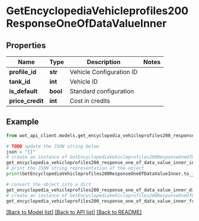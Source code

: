 # GetEncyclopediaVehicleprofiles200ResponseOneOfDataValueInner


## Properties

Name | Type | Description | Notes
------------ | ------------- | ------------- | -------------
**profile_id** | **str** | Vehicle Configuration ID | 
**tank_id** | **int** | Vehicle ID | 
**is_default** | **bool** | Standard configuration | 
**price_credit** | **int** | Cost in credits | 

## Example

```python
from wot_api_client.models.get_encyclopedia_vehicleprofiles200_response_one_of_data_value_inner import GetEncyclopediaVehicleprofiles200ResponseOneOfDataValueInner

# TODO update the JSON string below
json = "{}"
# create an instance of GetEncyclopediaVehicleprofiles200ResponseOneOfDataValueInner from a JSON string
get_encyclopedia_vehicleprofiles200_response_one_of_data_value_inner_instance = GetEncyclopediaVehicleprofiles200ResponseOneOfDataValueInner.from_json(json)
# print the JSON string representation of the object
print(GetEncyclopediaVehicleprofiles200ResponseOneOfDataValueInner.to_json())

# convert the object into a dict
get_encyclopedia_vehicleprofiles200_response_one_of_data_value_inner_dict = get_encyclopedia_vehicleprofiles200_response_one_of_data_value_inner_instance.to_dict()
# create an instance of GetEncyclopediaVehicleprofiles200ResponseOneOfDataValueInner from a dict
get_encyclopedia_vehicleprofiles200_response_one_of_data_value_inner_from_dict = GetEncyclopediaVehicleprofiles200ResponseOneOfDataValueInner.from_dict(get_encyclopedia_vehicleprofiles200_response_one_of_data_value_inner_dict)
```
[[Back to Model list]](../README.md#documentation-for-models) [[Back to API list]](../README.md#documentation-for-api-endpoints) [[Back to README]](../README.md)


